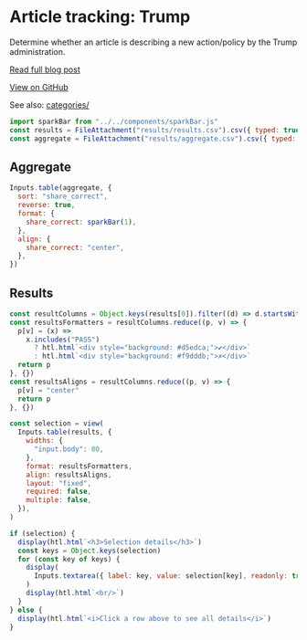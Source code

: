 # Article tracking: Trump

Determine whether an article is describing a new action/policy by the Trump administration.

[Read full blog post](https://kschaul.com/post/2025/03/05/2025-03-05-use-llm-to-keep-trackers-updated/)

[View on GitHub](https://github.com/kevinschaul/llm-evals/tree/main/src/evals/article-tracking-trump)

See also: [categories/](categories/)

```js
import sparkBar from "../../components/sparkBar.js"
const results = FileAttachment("results/results.csv").csv({ typed: true })
const aggregate = FileAttachment("results/aggregate.csv").csv({ typed: true })
```

## Aggregate

```js
Inputs.table(aggregate, {
  sort: "share_correct",
  reverse: true,
  format: {
    share_correct: sparkBar(1),
  },
  align: {
    share_correct: "center",
  },
})
```

## Results

```js
const resultColumns = Object.keys(results[0]).filter((d) => d.startsWith("["))
const resultsFormatters = resultColumns.reduce((p, v) => {
  p[v] = (x) =>
    x.includes("PASS")
      ? htl.html`<div style="background: #d5edca;">✔</div>`
      : htl.html`<div style="background: #f9dddb;">✗</div>`
  return p
}, {})
const resultsAligns = resultColumns.reduce((p, v) => {
  p[v] = "center"
  return p
}, {})
```

```js
const selection = view(
  Inputs.table(results, {
    widths: {
      "input.body": 80,
    },
    format: resultsFormatters,
    align: resultsAligns,
    layout: "fixed",
    required: false,
    multiple: false,
  }),
)
```

```js
if (selection) {
  display(htl.html`<h3>Selection details</h3>`)
  const keys = Object.keys(selection)
  for (const key of keys) {
    display(
      Inputs.textarea({ label: key, value: selection[key], readonly: true }),
    )
    display(htl.html`<br/>`)
  }
} else {
  display(htl.html`<i>Click a row above to see all details</i>`)
}
```
